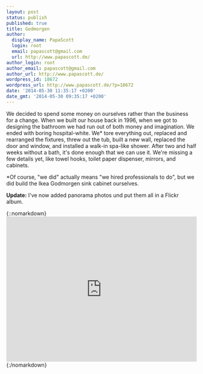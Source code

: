 ```yaml
---
layout: post
status: publish
published: true
title: Godmorgen
author:
  display_name: PapaScott
  login: root
  email: papascott@gmail.com
  url: http://www.papascott.de/
author_login: root
author_email: papascott@gmail.com
author_url: http://www.papascott.de/
wordpress_id: 18672
wordpress_url: http://www.papascott.de/?p=18672
date: '2014-05-30 11:35:17 +0200'
date_gmt: '2014-05-30 09:35:17 +0200'
---
```

<p>We decided to spend some money on ourselves rather than the business for a change. When we built our house back in 1996, when we got to designing the bathroom we had run out of both money and imagination. We ended with boring hospital-white. We* tore everything out, replaced and rearranged the fixtures, threw out the tub, built a new wall, replaced the door and window, and installed a walk-in spa-like shower. After two and half weeks without a bath, it's done enough that we can use it. We're missing a few details yet, like towel hooks, toilet paper dispenser, mirrors, and cabinets.</p>
<p>*Of course, "we did" actually means "we hired professionals to do", but we did build the Ikea Godmorgen sink cabinet ourselves. </p>
<p><strong>Update:</strong> I've now added panorama photos und put them all in a Flickr album.</p>
{::nomarkdown}<div style='position: relative; padding-bottom: 76%; height: 0; overflow: hidden;'><iframe id='iframe' src='http://flickrit.com/slideshowholder.php?height=75&size=big&setId=72157644926436595&thumbnails=0&transition=0&layoutType=responsive&sort=0' scrolling='no' frameborder='0'style='width:100%; height:100%; position: absolute; top:0; left:0;' > </iframe></div>{:/nomarkdown}
